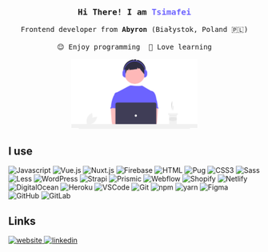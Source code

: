 <!-- Intro  -->
<h3 align="center">
  <samp>Hi There! I am
    <b><a style="color:#6c63ff">Tsimafei</a></b>
  </samp>
</h3>
<p align="center"> 
  <samp>
    Frontend developer from <b>Abyron</b> (Białystok, Poland 🇵🇱)
    <br>
    <br>
    😌&emsp;Enjoy programming&emsp;&emsp;🫡&emsp;Love learning
    <br>
  </samp>
  <br>
  <img width="50%" src="/assets/image.svg" alt="image">
</p>

## I use
![Javascript](https://img.shields.io/badge/Javascript-F0DB4F?style=for-the-badge&labelColor=F0DB4F&logo=javascript&logoColor=black)
![Vue.js](https://img.shields.io/badge/Vue.js-4FC08D?style=for-the-badge&labelColor=4FC08D&logo=vue.js&logoColor=white)
![Nuxt.js](https://img.shields.io/badge/-Nuxt.js-00DC82?style=for-the-badge&labelColor=00DC82&logo=nuxt.js&logoColor=white)
![Firebase](https://img.shields.io/badge/Firebase-FFCA28?style=for-the-badge&logo=firebase&logoColor=black)
![HTML](https://img.shields.io/badge/HTML5-E34F26?style=for-the-badge&logo=html5&logoColor=white)
![Pug](https://img.shields.io/badge/Pug-A86454?style=for-the-badge&logo=pug&logoColor=white)
![CSS3](https://img.shields.io/badge/CSS3-1572B6?style=for-the-badge&logo=css3&logoColor=white)
![Sass](https://img.shields.io/badge/Sass-CC6699?style=for-the-badge&logo=sass&logoColor=white)
![Less](https://img.shields.io/badge/Less-1D365D?style=for-the-badge&logo=less&logoColor=white)
![WordPress](https://img.shields.io/badge/WordPress-21759B?style=for-the-badge&logo=wordpress&logoColor=white)
![Strapi](https://img.shields.io/badge/strapi-2E7EEA?style=for-the-badge&logo=strapi&logoColor=white)
![Prismic](https://img.shields.io/badge/Prismic-5163BA?style=for-the-badge&logo=prismic&logoColor=white)
![Webflow](https://img.shields.io/badge/Webflow-146EF5?style=for-the-badge&logo=webflow&logoColor=white)
![Shopify](https://img.shields.io/badge/Shopify-7AB55C?style=for-the-badge&logo=shopify&logoColor=white)
![Netlify](https://img.shields.io/badge/Netlify-00C7B7?style=for-the-badge&logo=netlify&logoColor=white)
![DigitalOcean](https://img.shields.io/badge/DigitalOcean-0080FF?style=for-the-badge&logo=digitalocean&logoColor=white)
![Heroku](https://img.shields.io/badge/Heroku-430098?style=for-the-badge&logo=heroku&logoColor=white)
![VSCode](https://img.shields.io/badge/Visual_Studio-0078d7?style=for-the-badge&logo=visual%20studio&logoColor=white)
![Git](https://img.shields.io/badge/Git-F05032?style=for-the-badge&logo=git&logoColor=white)
![npm](https://img.shields.io/badge/npm-CB3837?style=for-the-badge&logo=npm&logoColor=white)
![yarn](https://img.shields.io/badge/Yarn-2C8EBB?style=for-the-badge&logo=yarn&logoColor=white)
![Figma](https://img.shields.io/badge/Figma-F24E1E?style=for-the-badge&logo=figma&logoColor=white)
![GitHub](https://img.shields.io/badge/Github-181717?style=for-the-badge&logo=github&logoColor=white)
![GitLab](https://img.shields.io/badge/Gitlab-FC6D26?style=for-the-badge&logo=gitlab&logoColor=white)

## Links
<a href="https://nazywamsietsimafei.site" target="_blank">
<img src="https://img.shields.io/badge/Website-white?style=for-the-badge&logo=medium&logoColor=black" alt="website"/>
</a>
<a href="https://www.linkedin.com/in/tsimafei-zhukouski-7212052a6/" target="_blank">
<img src="https://img.shields.io/badge/LinkedIn-0077B5?style=for-the-badge&logo=linkedin&logoColor=white" alt="linkedin"/>
</a>
